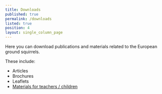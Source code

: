 ```yaml
---
title: Downloads
published: true
permalink: /downloads
listed: true
position: 4
layout: single_column_page
---
```

Here you can download publications and materials related to the European ground squirrels. 

These include: 

* Articles
* Brochures
* Leaflets
* [Materials for teachers / children](/downloads/education-materials)
